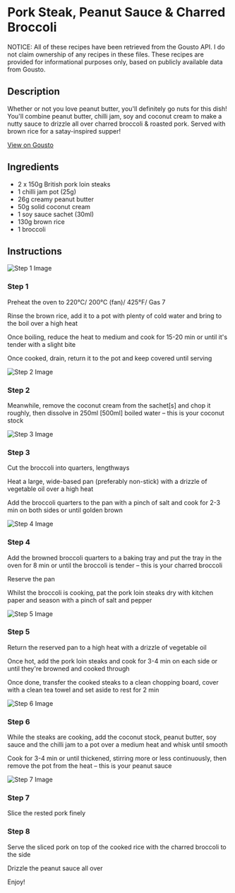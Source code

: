 # Pork Steak, Peanut Sauce & Charred Broccoli

NOTICE: All of these recipes have been retrieved from the Gousto API. I do not claim ownership of any recipes in these files. These recipes are provided for informational purposes only, based on publicly available data from Gousto.

## Description

Whether or not you love peanut butter, you'll definitely go nuts for this dish! You'll combine peanut butter, chilli jam, soy and coconut cream to make a nutty sauce to drizzle all over charred broccoli & roasted pork. Served with brown rice for a satay-inspired supper!

[View on Gousto](https://www.gousto.co.uk/recipes/cookbook/pork-steak-peanut-sauce-charred-broccoli)

## Ingredients

- 2 x 150g British pork loin steaks
- 1 chilli jam pot (25g)
- 26g creamy peanut butter
- 50g solid coconut cream
- 1 soy sauce sachet (30ml)
- 130g brown rice
- 1 broccoli

## Instructions

![Step 1 Image](https://production-media.gousto.co.uk/cms/recipe-step-image/2245-Step-1-x200.jpg)

### Step 1

Preheat the oven to 220°C/ 200°C (fan)/ 425°F/ Gas 7


Rinse the brown rice, add it to a pot with plenty of cold water and bring to the boil over a high heat


Once boiling, reduce the heat to medium and cook for 15-20 min or until it's tender with a slight bite


Once cooked, drain, return it to the pot and keep covered until serving

![Step 2 Image](https://production-media.gousto.co.uk/cms/recipe-step-image/2245-Step-2-x200.jpg)

### Step 2

Meanwhile, remove the coconut cream from the sachet<span class="text-danger">[s]</span> and chop it roughly, then dissolve in 250ml <span class="text-danger">[500ml]</span> boiled water – this is your coconut stock

![Step 3 Image](https://production-media.gousto.co.uk/cms/recipe-step-image/2245-Step-3-x200.jpg)

### Step 3

Cut the broccoli into quarters, lengthways


Heat a large, wide-based pan (preferably non-stick) with a drizzle of vegetable oil over a high heat


Add the broccoli quarters to the pan with a pinch of salt and cook for 2-3 min on both sides or until golden brown

![Step 4 Image](https://production-media.gousto.co.uk/cms/recipe-step-image/2245-Step-4-x200.jpg)

### Step 4

Add the browned broccoli quarters to a baking tray and put the tray in the oven for 8 min or until the broccoli is tender – this is your charred broccoli


Reserve the pan


Whilst the broccoli is cooking, pat the pork loin steaks dry with kitchen paper and season with a pinch of salt and pepper

![Step 5 Image](https://production-media.gousto.co.uk/cms/recipe-step-image/2245-Step-5-x200.jpg)

### Step 5

Return the reserved pan to a high heat with a drizzle of vegetable oil


Once hot, add the pork loin steaks and cook for 3-4 min on each side or until they're browned and cooked through


Once done, transfer the cooked steaks to a clean chopping board, cover with a clean tea towel and set aside to rest for 2 min

![Step 6 Image](https://production-media.gousto.co.uk/cms/recipe-step-image/2245-Step-6-x200.jpg)

### Step 6

While the steaks are cooking, add the coconut stock, peanut butter, soy sauce and the chilli jam to a pot over a medium heat and whisk until smooth


Cook for 3-4 min or until thickened, stirring more or less continuously, then remove the pot from the heat – this is your peanut sauce

![Step 7 Image](https://production-media.gousto.co.uk/cms/recipe-step-image/2245-Step-7-x200.jpg)

### Step 7

Slice the rested pork finely

### Step 8

Serve the sliced pork on top of the cooked rice with the charred broccoli to the side


Drizzle the peanut sauce all over


Enjoy!

